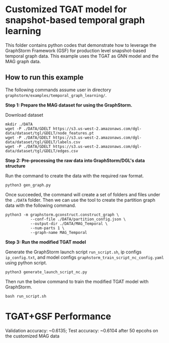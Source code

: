 # Customized TGAT model for snapshot-based temporal graph learning

This folder contains python codes that demonstrate how to leverage the GraphStorm Framework (GSF) for production level snapshot-based temporal graph data.
This example uses the TGAT as GNN model and the MAG graph data.

## How to run this example

The following commands assume user in directory `graphstorm/examples/temporal_graph_learning/`.

**Step 1: Prepare the MAG dataset for using the GraphStorm.**

Download dataset
```
mkdir ./DATA
wget -P ./DATA/GDELT https://s3.us-west-2.amazonaws.com/dgl-data/dataset/tgl/GDELT/node_features.pt
wget -P ./DATA/GDELT https://s3.us-west-2.amazonaws.com/dgl-data/dataset/tgl/GDELT/labels.csv
wget -P ./DATA/GDELT https://s3.us-west-2.amazonaws.com/dgl-data/dataset/tgl/GDELT/edges.csv
```

**Step 2: Pre-processing the raw data into GraphStorm/DGL's data structure**

Run the command to create the data with the required raw format.
```
python3 gen_graph.py
```

Once succeeded, the command will create a set of folders and files under the `./DATA` folder.
Then we can use the tool to create the partition graph data with the following command.

```
python3 -m graphstorm.gconstruct.construct_graph \
           --conf-file ./DATA/partition_config.json \
           --output-dir ./DATA/MAG_Temporal \
           --num-parts 1 \
           --graph-name MAG_Temporal
```

**Step 3: Run the modified TGAT model**

Generate the GraphStorm launch script `run_script.sh`, ip configs `ip_config.txt`, and model configs `graphstorm_train_script_nc_config.yaml` using python script.
```
python3 generate_launch_script_nc.py
```

Then run the below command to train the modified TGAT model with GraphStorm.
```
bash run_script.sh
```

# TGAT+GSF Performance

Validation accuracy: ~0.6135; Test accuracy: ~0.6104 after 50 epcohs on the customized MAG data